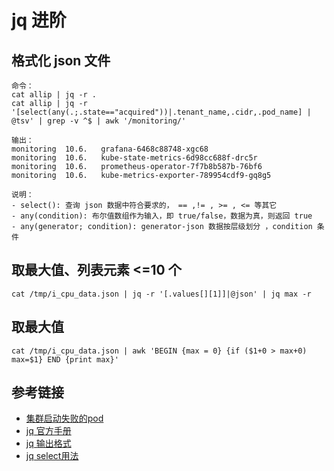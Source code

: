 # jq 进阶

## 格式化 json 文件

```
命令：
cat allip | jq -r .
cat allip | jq -r '[select(any(.;.state=="acquired"))|.tenant_name,.cidr,.pod_name] | @tsv' | grep -v ^$ | awk '/monitoring/'

输出：
monitoring	10.6.	grafana-6468c88748-xgc68
monitoring	10.6.	kube-state-metrics-6d98cc688f-drc5r
monitoring	10.6.   prometheus-operator-7f7b8b587b-76bf6
monitoring	10.6.	kube-metrics-exporter-789954cdf9-gq8g5

说明：
- select(): 查询 json 数据中符合要求的， == ,!= , >= , <= 等其它
- any(condition): 布尔值数组作为输入，即 true/false，数据为真，则返回 true
- any(generator; condition): generator-json 数据按层级划分 ，condition 条件
```

## 取最大值、列表元素 <=10 个
```
cat /tmp/i_cpu_data.json | jq -r '[.values[][1]]|@json' | jq max -r
```

## 取最大值
```
cat /tmp/i_cpu_data.json | awk 'BEGIN {max = 0} {if ($1+0 > max+0) max=$1} END {print max}'
```


## 参考链接

- [集群启动失败的pod](https://stackoverflow.com/questions/57222210/how-can-i-view-pods-with-kubectl-and-filter-based-on-having-a-status-of-imagepul?answertab=active#tab-top)
- [jq 官方手册](https://stedolan.github.io/jq/manual/#Invokingjq)
- [jq 输出格式](https://gist.github.com/sloanlance/6b648e51c3c2a69ae200c93c6a310cb6)
- [jq select用法](https://stackoverflow.com/questions/46530167/jq-select-filter-with-multiple-arguments)
